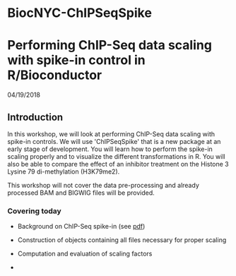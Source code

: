 # BiocNYC-ChIPSeqSpike

# Performing ChIP-Seq data scaling with spike-in control in R/Bioconductor

04/19/2018

## Introduction

In this workshop, we will look at performing ChIP-Seq data scaling with spike-in controls. We will use 'ChIPSeqSpike' that is a new package at an early stage of development. You will learn how to perform the spike-in scaling properly and to visualize the different transformations in R. You will also be able to compare the effect of an inhibitor treatment on the Histone 3 Lysine 79 di-methylation (H3K79me2).

This workshop will not cover the data pre-processing and already processed BAM and BIGWIG files will be provided.


### Covering today

* Background on ChIP-Seq spike-in (see [pdf](https://github.com/descostesn/BiocNYC-ChIPSeqSpike/blob/master/BioconductorMeetupAp2018.pdf))

* Construction of objects containing all files necessary for proper scaling

* Computation and evaluation of scaling factors 

* 
